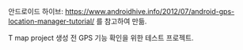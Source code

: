 안드로이드 하이브: https://www.androidhive.info/2012/07/android-gps-location-manager-tutorial/ 를 참고하여 만듦.

T map project 생성 전 GPS 기능 확인을 위한 테스트 프로젝트.